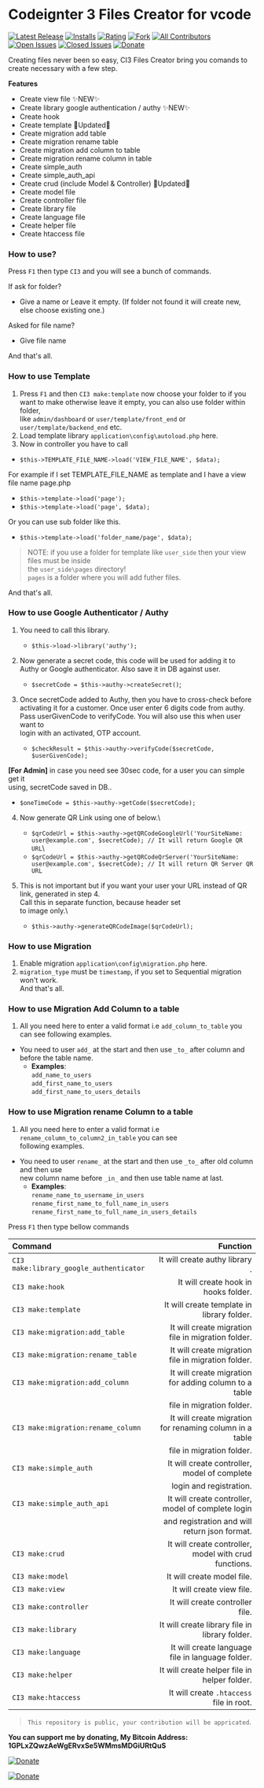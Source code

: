 # Codeignter 3 Files Creator for vcode
[![Latest Release](https://vsmarketplacebadge.apphb.com/version-short/SyedMuradAliShah.codeigniter-3-files-creator.svg)](https://marketplace.visualstudio.com/items?itemName=SyedMuradAliShah.codeigniter-3-files-creator)
[![Installs](https://vsmarketplacebadge.apphb.com/installs-short/SyedMuradAliShah.codeigniter-3-files-creator.svg)](https://marketplace.visualstudio.com/items?itemName=SyedMuradAliShah.codeigniter-3-files-creator)
[![Rating](https://vsmarketplacebadge.apphb.com/rating-short/SyedMuradAliShah.codeigniter-3-files-creator.svg)](https://marketplace.visualstudio.com/items?itemName=SyedMuradAliShah.codeigniter-3-files-creator#review-details)
[![Fork](https://img.shields.io/github/forks/SyedMuradAliShah/codeigniter-3-files-creator.svg)](https://github.com/SyedMuradAliShah/codeigniter-3-files-creator/network/members)
[![All Contributors](https://img.shields.io/badge/all%20contributors-1-blue)](https://github.com/SyedMuradAliShah/codeigniter-3-files-creator/graphs/contributors)
[![Open Issues](https://img.shields.io/github/issues-raw/SyedMuradAliShah/codeigniter-3-files-creator.svg?style=flat)](https://github.com/SyedMuradAliShah/codeigniter-3-files-creator/issues?q=is%3Aissue+is%3Aopen)
[![Closed Issues](https://img.shields.io/github/issues-closed-raw/SyedMuradAliShah/codeigniter-3-files-creator.svg?style=flat)](https://github.com/SyedMuradAliShah/codeigniter-3-files-creator/issues?q=is%3Aissue+is%3Aclosed)
[![Donate](https://img.shields.io/liberapay/patrons/SyedMuradAliShah.svg?style=flat)](https://liberapay.com/SyedMuradAliShah/donate)


Creating files never been so easy, CI3 Files Creator bring you comands to create necessary with a few step.

**Features**
- Create view file ✨NEW✨
- Create library google authentication / authy ✨NEW✨
- Create hook
- Create template 🎯Updated🎯
- Create migration add table
- Create migration rename table
- Create migration add column to table
- Create migration rename column in table
- Create simple_auth
- Create simple_auth_api
- Create crud (include Model & Controller) 🎯Updated🎯
- Create model file
- Create controller file
- Create library file
- Create language file
- Create helper file
- Create htaccess file

### How to use?
Press `F1` then type `CI3` and you will see a bunch of commands.

If ask for folder?
- Give a name or Leave it empty. (If folder not found it will create new, else choose existing one.)

Asked for file name?
- Give file name

And that's all.

### How to use Template
1. Press `F1` and then `CI3 make:template` now choose your folder to if you\
    want to make otherwise leave it empty, you can also use folder within folder,\
    like `admin/dashboard` or `user/template/front_end` or `user/template/backend_end` etc.
2. Load template library `application\config\autoload.php` here.
3. Now in controller you have to call 
- `$this->TEMPLATE_FILE_NAME->load('VIEW_FILE_NAME', $data);`

For example if I set TEMPLATE_FILE_NAME as template and I have a view file name page.php
- `$this->template->load('page');`
- `$this->template->load('page', $data);`

Or you can use sub folder like this. 
- `$this->template->load('folder_name/page', $data);`

> NOTE: if you use a folder for template like `user_side` then your view files must be inside\
> the `user_side\pages` directory!\
> `pages` is a folder where you will add futher files. 

And that's all.

### How to use Google Authenticator / Authy

1. You need to call this library.
   - `$this->load->library('authy');`
 
2. Now generate a secret code, this code will be used for adding it to\
   Authy or Google authenticator. Also save it in DB against user. 
    - `$secretCode = $this->authy->createSecret()`;
 
3. Once secretCode added to Authy, then you have to cross-check before\
   activating it for a customer. Once user enter 6 digits code from authy.\
   Pass userGivenCode to verifyCode. You will also use this when user want to\
   login with an activated, OTP account.
    - `$checkResult = $this->authy->verifyCode($secretCode, $userGivenCode);`
 
  **[For Admin]** in case you need see 30sec code, for a user you can simple get it\
    using, secretCode saved in DB..
   - `$oneTimeCode = $this->authy->getCode($secretCode);`
   
4. Now generate QR Link using one of below.\
    - `$qrCodeUrl = $this->authy->getQRCodeGoogleUrl('YourSiteName: user@example.com', $secretCode); // It will return Google QR URL`\
    - `$qrCodeUrl = $this->authy->getQRCodeQrServer('YourSiteName: user@example.com', $secretCode); // It will return QR Server QR URL`
 
5. This is not important but if you want your user your
    URL instead of QR link, generated in step 4.\
    Call this in separate function, because header set\
    to image only.\
    - `$this->authy->generateQRCodeImage($qrCodeUrl);`


### How to use Migration
   1. Enable migration `application\config\migration.php` here.
   2. `migration_type` must be `timestamp`, if you set to Sequential migration won't work.\
    And that's all.

### How to use Migration Add Column to a table
1. All you need here to enter a valid format i.e `add_column_to_table` you can see following examples.
- You need to user `add_` at the start and then use `_to_` after column and before the table name. 
  - **Examples**:\
`add_name_to_users`\
`add_first_name_to_users`\
`add_first_name_to_users_details`


### How to use Migration rename Column to a table
1. All you need here to enter a valid format i.e `rename_column_to_column2_in_table` you can see\
   following examples.
- You need to user `rename_` at the start and then use `_to_` after old column and then use\
  new column name before `_in_` and then use table name at last. 
  - **Examples**:\
`rename_name_to_username_in_users`\
`rename_first_name_to_full_name_in_users`\
`rename_first_name_to_full_name_in_users_details`


Press `F1` then type bellow commands

| Command                                 |                                                Function |
| :-------------------------------------- | ------------------------------------------------------: |
| `CI3 make:library_google_authenticator` |                          It will create authy library . |
| `CI3 make:hook`                         |                    It will create hook in hooks folder. |
| `CI3 make:template`                     |              It will create template in library folder. |
| `CI3 make:migration:add_table`          |      It will create migration file in migration folder. |
| `CI3 make:migration:rename_table`       |      It will create migration file in migration folder. |
| `CI3 make:migration:add_column`         |   It will create migration for adding column to a table |
|                                         |                               file in migration folder. |
| `CI3 make:migration:rename_column`      | It will create migration for renaming column in a table |
|                                         |                               file in migration folder. |
| `CI3 make:simple_auth`                  |            It will create controller, model of complete |
|                                         |                                 login and registration. |
| `CI3 make:simple_auth_api`              |      It will create controller, model of complete login |
|                                         |           and registration and will return json format. |
| `CI3 make:crud`                         |   It will create controller, model with crud functions. |
| `CI3 make:model`                        |                              It will create model file. |
| `CI3 make:view`                         |                         It will create view file.       |
| `CI3 make:controller`                   |                         It will create controller file. |
| `CI3 make:library`                      |          It will create library file in library folder. |
| `CI3 make:language`                     |        It will create language file in language folder. |
| `CI3 make:helper`                       |            It will create helper file in helper folder. |
| `CI3 make:htaccess`                     |                It will create `.htaccess` file in root. |



> `This repository is public, your contribution will be appricated`.


**You can support me by donating, My Bitcoin Address: 1GPLxZQwzAeWgERvxSe5WMmsMDGiURtQuS**

[![Donate](https://i.imgur.com/W6ggNR5.png)](http://bitcoin:1GPLxZQwzAeWgERvxSe5WMmsMDGiURtQuS)

[![Donate](https://i.imgur.com/2v7VgCu.png)](http://bitcoin:1GPLxZQwzAeWgERvxSe5WMmsMDGiURtQuS)